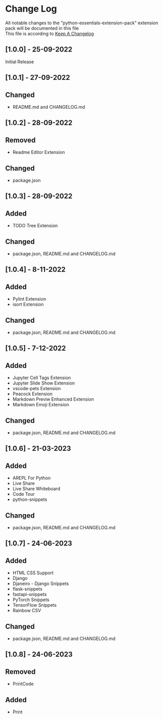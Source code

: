 # Change Log

All notable changes to the "python-essentials-extension-pack" extension pack will be documented in this file <br> 
This file is according to [Keep A Changelog](https://keepachangelog.com/en/1.0.0/)

## [1.0.0] - 25-09-2022
Initial Release 

## [1.0.1] - 27-09-2022 
## Changed 
- README.md and CHANGELOG.md

## [1.0.2] - 28-09-2022 
## Removed  
- Readme Editor Extension 
## Changed 
- package.json  

## [1.0.3] - 28-09-2022
## Added 
- TODO Tree Extension 
## Changed 
- package.json, README.md and CHANGELOG.md

## [1.0.4] - 8-11-2022
## Added 
- Pylint Extension
- isort Extension  
## Changed 
- package.json, README.md and CHANGELOG.md

## [1.0.5] - 7-12-2022
## Added 
- Jupyter Cell Tags Extension  
- Jupyter Slide Show Extension
- vscode-pets Extension 
- Peacock Extension
- Markdown Previw Enhanced Extension
- Markdown Emoji Extension
## Changed 
- package.json, README.md and CHANGELOG.md

## [1.0.6] - 21-03-2023
## Added 
- AREPL For Python
- Live Share 
- Live Share Whiteboard
- Code Tour
- python-snippets
## Changed 
- package.json, README.md and CHANGELOG.md

## [1.0.7] - 24-06-2023
## Added 
- HTML CSS Support
- Django
- Djaneiro - Django Snippets
- flask-snippets
- fastapi-snippets
- PyTorch Snippets
- TensorFlow Snippets
- Rainbow CSV
## Changed 
- package.json, README.md and CHANGELOG.md

## [1.0.8] - 24-06-2023
## Removed
- PrintCode
## Added
- Print
